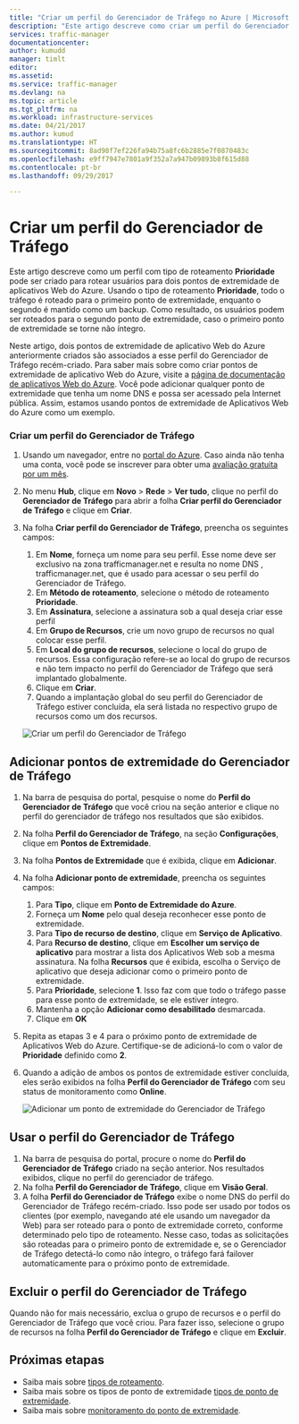 ```yaml
---
title: "Criar um perfil do Gerenciador de Tráfego no Azure | Microsoft Docs"
description: "Este artigo descreve como criar um perfil do Gerenciador de Tráfego"
services: traffic-manager
documentationcenter: 
author: kumudd
manager: timlt
editor: 
ms.assetid: 
ms.service: traffic-manager
ms.devlang: na
ms.topic: article
ms.tgt_pltfrm: na
ms.workload: infrastructure-services
ms.date: 04/21/2017
ms.author: kumud
ms.translationtype: HT
ms.sourcegitcommit: 8ad98f7ef226fa94b75a8fc6b2885e7f0870483c
ms.openlocfilehash: e9ff7947e7801a9f352a7a947b09893b8f615d88
ms.contentlocale: pt-br
ms.lasthandoff: 09/29/2017

---
```


# <a name="create-a-traffic-manager-profile"></a>Criar um perfil do Gerenciador de Tráfego

Este artigo descreve como um perfil com tipo de roteamento **Prioridade** pode ser criado para rotear usuários para dois pontos de extremidade de aplicativos Web do Azure. Usando o tipo de roteamento **Prioridade**, todo o tráfego é roteado para o primeiro ponto de extremidade, enquanto o segundo é mantido como um backup. Como resultado, os usuários podem ser roteados para o segundo ponto de extremidade, caso o primeiro ponto de extremidade se torne não íntegro.

Neste artigo, dois pontos de extremidade de aplicativo Web do Azure anteriormente criados são associados a esse perfil do Gerenciador de Tráfego recém-criado. Para saber mais sobre como criar pontos de extremidade de aplicativo Web do Azure, visite a [página de documentação de aplicativos Web do Azure](https://docs.microsoft.com/azure/app-service/). Você pode adicionar qualquer ponto de extremidade que tenha um nome DNS e possa ser acessado pela Internet pública. Assim, estamos usando pontos de extremidade de Aplicativos Web do Azure como um exemplo.

### <a name="create-a-traffic-manager-profile"></a>Criar um perfil do Gerenciador de Tráfego
1. Usando um navegador, entre no [portal do Azure](http://portal.azure.com). Caso ainda não tenha uma conta, você pode se inscrever para obter uma [avaliação gratuita por um mês](https://azure.microsoft.com/free/). 
2. No menu **Hub**, clique em **Novo** > **Rede** > **Ver tudo**, clique no perfil do **Gerenciador de Tráfego** para abrir a folha **Criar perfil do Gerenciador de Tráfego** e clique em **Criar**.
3. Na folha **Criar perfil do Gerenciador de Tráfego**, preencha os seguintes campos:
    1. Em **Nome**, forneça um nome para seu perfil. Esse nome deve ser exclusivo na zona trafficmanager.net e resulta no nome DNS <name>, trafficmanager.net, que é usado para acessar o seu perfil do Gerenciador de Tráfego.
    2. Em **Método de roteamento**, selecione o método de roteamento **Prioridade**.
    3. Em **Assinatura**, selecione a assinatura sob a qual deseja criar esse perfil
    4. Em **Grupo de Recursos**, crie um novo grupo de recursos no qual colocar esse perfil.
    5. Em **Local do grupo de recursos**, selecione o local do grupo de recursos. Essa configuração refere-se ao local do grupo de recursos e não tem impacto no perfil do Gerenciador de Tráfego que será implantado globalmente.
    6. Clique em **Criar**.
    7. Quando a implantação global do seu perfil do Gerenciador de Tráfego estiver concluída, ela será listada no respectivo grupo de recursos como um dos recursos.

    ![Criar um perfil do Gerenciador de Tráfego](./media/traffic-manager-create-profile/Create-traffic-manager-profile.png)

## <a name="add-traffic-manager-endpoints"></a>Adicionar pontos de extremidade do Gerenciador de Tráfego

1. Na barra de pesquisa do portal, pesquise o nome do **Perfil do Gerenciador de Tráfego** que você criou na seção anterior e clique no perfil do gerenciador de tráfego nos resultados que são exibidos.
2. Na folha **Perfil do Gerenciador de Tráfego**, na seção **Configurações**, clique em **Pontos de Extremidade**.
3. Na folha **Pontos de Extremidade** que é exibida, clique em **Adicionar**.
4. Na folha **Adicionar ponto de extremidade**, preencha os seguintes campos:
    1. Para **Tipo**, clique em **Ponto de Extremidade do Azure**.
    2. Forneça um **Nome** pelo qual deseja reconhecer esse ponto de extremidade.
    3. Para **Tipo de recurso de destino**, clique em **Serviço de Aplicativo**.
    4. Para **Recurso de destino**, clique em **Escolher um serviço de aplicativo** para mostrar a lista dos Aplicativos Web sob a mesma assinatura. Na folha **Recursos** que é exibida, escolha o Serviço de aplicativo que deseja adicionar como o primeiro ponto de extremidade.
    5. Para **Prioridade**, selecione **1**. Isso faz com que todo o tráfego passe para esse ponto de extremidade, se ele estiver íntegro.
    6. Mantenha a opção **Adicionar como desabilitado** desmarcada.
    7. Clique em **OK**
5.  Repita as etapas 3 e 4 para o próximo ponto de extremidade de Aplicativos Web do Azure. Certifique-se de adicioná-lo com o valor de **Prioridade** definido como **2**.
6.  Quando a adição de ambos os pontos de extremidade estiver concluída, eles serão exibidos na folha **Perfil do Gerenciador de Tráfego** com seu status de monitoramento como **Online**.

    ![Adicionar um ponto de extremidade do Gerenciador de Tráfego](./media/traffic-manager-create-profile/add-traffic-manager-endpoint.png)

## <a name="use-the-traffic-manager-profile"></a>Usar o perfil do Gerenciador de Tráfego
1.  Na barra de pesquisa do portal, procure o nome do **Perfil do Gerenciador de Tráfego** criado na seção anterior. Nos resultados exibidos, clique no perfil do gerenciador de tráfego.
2. Na folha **Perfil do Gerenciador de Tráfego**, clique em **Visão Geral**.
3. A folha **Perfil do Gerenciador de Tráfego** exibe o nome DNS do perfil do Gerenciador de Tráfego recém-criado. Isso pode ser usado por todos os clientes (por exemplo, navegando até ele usando um navegador da Web) para ser roteado para o ponto de extremidade correto, conforme determinado pelo tipo de roteamento. Nesse caso, todas as solicitações são roteadas para o primeiro ponto de extremidade e, se o Gerenciador de Tráfego detectá-lo como não íntegro, o tráfego fará failover automaticamente para o próximo ponto de extremidade.

## <a name="delete-the-traffic-manager-profile"></a>Excluir o perfil do Gerenciador de Tráfego
Quando não for mais necessário, exclua o grupo de recursos e o perfil do Gerenciador de Tráfego que você criou. Para fazer isso, selecione o grupo de recursos na folha **Perfil do Gerenciador de Tráfego** e clique em **Excluir**.

## <a name="next-steps"></a>Próximas etapas

- Saiba mais sobre [tipos de roteamento](traffic-manager-routing-methods.md).
- Saiba mais sobre os tipos de ponto de extremidade [tipos de ponto de extremidade](traffic-manager-endpoint-types.md).
- Saiba mais sobre [monitoramento do ponto de extremidade](traffic-manager-monitoring.md).





